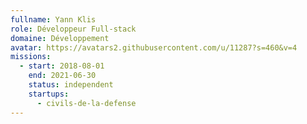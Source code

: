 ```yaml
---
fullname: Yann Klis
role: Développeur Full-stack
domaine: Développement
avatar: https://avatars2.githubusercontent.com/u/11287?s=460&v=4
missions:
  - start: 2018-08-01
    end: 2021-06-30
    status: independent
    startups:
      - civils-de-la-defense
---
```

